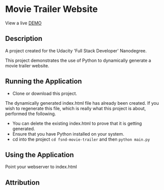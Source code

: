 # Movie Trailer Website

View a live [DEMO](https://johnlaine1.github.io/fsnd-movie-trailer/)

## Description
A project created for the Udacity 'Full Stack Developer' Nanodegree.

This project demonstrates the use of Python to dynamically generate a movie trailer website.

## Running the Application
- Clone or download this project.

The dynamically generated index.html file has already been created. If you wish to regenerate this file, which is really what this project is about, performed the following.

- You can delete the existing index.html to prove that it is getting generated.
- Ensure that you have Python installed on your system.
- cd into the project `cd fsnd-movie-trailer` and then `python main.py`

## Using the Application
Point your webserver to index.html

## Attribution



